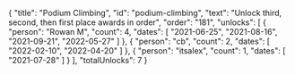 {
  "title": "Podium Climbing",
  "id": "podium-climbing",
  "text": "Unlock third, second, then first place awards in order",
  "order": "181",
  "unlocks": [
    {
      "person": "Rowan M",
      "count": 4,
      "dates": [
        "2021-06-25",
        "2021-08-16",
        "2021-09-21",
        "2022-05-27"
      ]
    },
    {
      "person": "cb",
      "count": 2,
      "dates": [
        "2022-02-10",
        "2022-04-20"
      ]
    },
    {
      "person": "itsalex",
      "count": 1,
      "dates": [
        "2021-07-28"
      ]
    }
  ],
  "totalUnlocks": 7
}